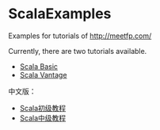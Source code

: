 ScalaExamples
=============

Examples for tutorials of http://meetfp.com/

Currently, there are two tutorials available.
* [Scala Basic](http://meetfp.com/en/scala-basic)
* [Scala Vantage](http://meetfp.com/en/scala-vantage)

中文版：
* [Scala初级教程](http://meetfp.com/zh/scala-basic)   
* [Scala中级教程](http://meetfp.com/zh/scala-vantage)
